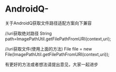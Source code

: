 # AndroidQ-
关于AndroidQ获取文件路径适配方案向下兼容

//uri获取绝对路径
String path=ImagePathUtil.getFilePathFromURI(context,uri);

//uri获取文件(使用上面的方法)
File file = new File(ImagePathUtil.getFilePathFromURI(context,uri));

有更好的方法或者想法请提出意见，大家一起进步
